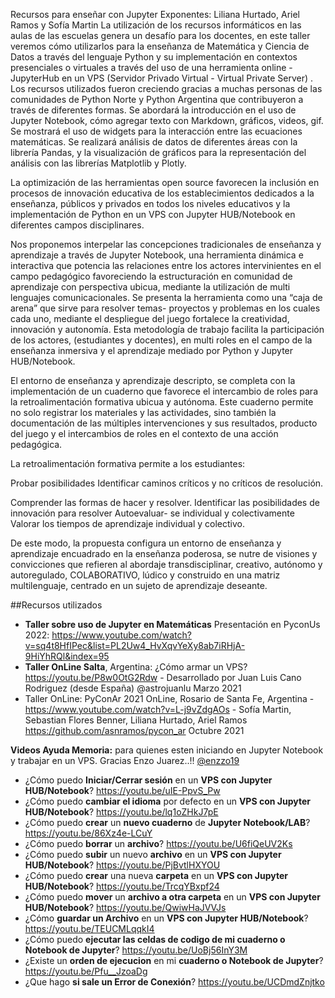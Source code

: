 Recursos para enseñar con Jupyter
 Exponentes: Liliana Hurtado, Ariel Ramos y Sofía Martin La utilización de los recursos informáticos en las aulas de las escuelas genera un desafío para los docentes, en este taller veremos cómo utilizarlos para la enseñanza de Matemática y Ciencia de Datos a través del lenguaje Python y su implementación en contextos presenciales o virtuales a través del uso de una herramienta online - JupyterHub en un VPS (Servidor Privado Virtual - Virtual Private Server) . Los recursos utilizados fueron creciendo gracias a muchas personas de las comunidades de Python Norte y Python Argentina que contribuyeron a través de diferentes formas. Se abordará la introducción en el uso de Jupyter Notebook, cómo agregar texto con Markdown, gráficos, videos, gif. Se mostrará el uso de widgets para la interacción entre las ecuaciones matemáticas. Se realizará análisis de datos de diferentes áreas con la librería Pandas, y la visualización de gráficos para la representación del análisis con las librerías Matplotlib y Plotly.

La optimización de las herramientas open source favorecen la inclusión en procesos de innovación educativa de los establecimientos dedicados a la enseñanza, públicos y privados en todos los niveles educativos y la implementación de Python en un VPS con Jupyter HUB/Notebook en diferentes campos disciplinares.

Nos proponemos interpelar las concepciones tradicionales de enseñanza y aprendizaje a través de Jupyter Notebook, una herramienta dinámica e interactiva que potencia las relaciones entre los actores intervinientes en el campo pedagógico favoreciendo la estructuración en comunidad de aprendizaje con perspectiva ubicua, mediante la utilización de multi lenguajes comunicacionales. Se presenta la herramienta como una “caja de arena” que sirve para resolver temas- proyectos y problemas en los cuales cada uno, mediante el despliegue del juego fortalece la creatividad, innovación y autonomía.
Esta metodología de trabajo facilita la participación de los actores, (estudiantes y docentes), en multi roles en el campo de la enseñanza inmersiva y el aprendizaje mediado por Python y Jupyter HUB/Notebook.

El entorno de enseñanza y aprendizaje descripto, se completa con la implementación de un cuaderno que favorece el intercambio de roles para la retroalimentación formativa ubicua y autónoma. Este cuaderno permite no solo registrar los materiales y las actividades, sino también la documentación de las múltiples intervenciones y sus resultados, producto del juego y el intercambios de roles en el contexto de una acción pedagógica.

La retroalimentación formativa permite a los estudiantes:

Probar posibilidades
Identificar caminos críticos y no críticos de resolución.

Comprender las formas de hacer y resolver.
Identificar las posibilidades de innovación para resolver
Autoevaluar- se individual y colectivamente Valorar los tiempos de aprendizaje individual y colectivo.

De este modo, la propuesta configura un entorno de enseñanza y aprendizaje encuadrado en la enseñanza poderosa, se nutre de visiones y convicciones que refieren al abordaje transdisciplinar, creativo, autónomo y autoregulado, COLABORATIVO, lúdico y construido en una matriz multilenguaje, centrado en un sujeto de aprendizaje deseante. 

##Recursos utilizados
* **Taller sobre uso de Jupyter en Matemáticas** Presentación en PyconUs 2022: https://www.youtube.com/watch?v=sq4t8HfIPec&list=PL2Uw4_HvXqvYeXy8ab7iRHjA-9HiYhRQl&index=95 
* **Taller OnLine Salta**, Argentina: ¿Cómo armar un VPS? https://youtu.be/P8w0OtG2Rdw - Desarrollado por Juan Luis Cano Rodriguez (desde España) @astrojuanlu Marzo 2021
* Taller OnLine: PyConAr 2021 OnLine, Rosario de Santa Fe, Argentina - https://www.youtube.com/watch?v=L-j9vZdgAOs - Sofía Martin, Sebastian Flores Benner, Liliana Hurtado, Ariel Ramos https://github.com/asnramos/pycon_ar Octubre 2021

**Videos Ayuda Memoria:** para quienes esten iniciando en Jupyter Notebook y trabajar en un VPS. Gracias Enzo Juarez..!! [@enzzo19](https://github.com/enzzo19/)

  - ¿Cómo puedo **Iniciar/Cerrar sesión** en un **VPS con Jupyter HUB/Notebook**? https://youtu.be/uIE-PpvS_Pw
  - ¿Cómo puedo **cambiar el idioma** por defecto en un **VPS con Jupyter HUB/Notebook**? https://youtu.be/lq1oZHkJ7pE
  - ¿Cómo puedo **crear** un **nuevo cuaderno** de **Jupyter Notebook/LAB**? https://youtu.be/86Xz4e-LCuY
  - ¿Cómo puedo **borrar** un **archivo**? https://youtu.be/U6fiQeUV2Ks
  - ¿Cómo puedo **subir** un nuevo **archivo** en un **VPS con Jupyter HUB/Notebook**? https://youtu.be/PjBvtlHXYOU
  - ¿Cómo puedo **crear** una nueva **carpeta** en un **VPS con Jupyter HUB/Notebook**? https://youtu.be/TrcqYBxpf24
  - ¿Cómo puedo **mover** un **archivo a otra carpeta** en un **VPS con Jupyter HUB/Notebook**? https://youtu.be/QwiwHaJVVJs
  - ¿Cómo **guardar un Archivo** en un **VPS con Jupyter HUB/Notebook**? https://youtu.be/TEUCMLqqkI4
  - ¿Cómo puedo **ejecutar las celdas de codigo de mi cuaderno o Notebook de Jupyter**? https://youtu.be/UoBj56InY3M
  - ¿Existe un **orden de ejecucion** en mi **cuaderno o Notebook de Jupyter**? https://youtu.be/Pfu__JzoaDg
  - ¿Que hago **si sale un Error de Conexión**?  https://youtu.be/UCDmdZnjtko

 

